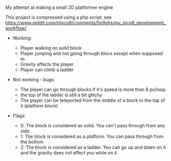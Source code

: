 
My attempt at making a small 2D platformer engine


This project is compressed using a php script, see https://www.reddit.com/r/pico8/comments/5p9ohs/my_pico8_development_workflow/

- Working:
  - Player walking on solid block
  - Player jumping and not going through blocs except when supposed to
  - Gravity affects the player
  - Player can climb a ladder
  
- Not working - bugs:
  - The player can go through blocks if it's speed is more than 8 px/loop
  - the top of the ladder is still a bit glitchy
  - The player can be teleported from the middle of a block to the top of it (platform block)

- Flags:
  - 0: The block is considered as solid. You can't pass through from any side
  - 1: The block is considered as a platform. You can pass through from the bottom
  - 2: The block is considered as a ladder. You can go up and down on it and the gravity does not affect you while on it
